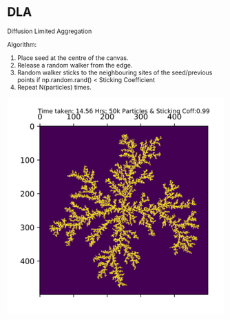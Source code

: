 # DLA
Diffusion Limited Aggregation

Algorithm:
 1. Place seed at the centre of the canvas.
 2. Release a random walker from the edge.
 3. Random walker sticks to the neighbouring sites of the seed/previous points if
    np.random.rand() < Sticking Coefficient
 4. Repeat N(particles) times.
 
![DLA Simulation for 500x500 matrix with 50,000 particles](https://github.com/Crispyjones7387/DLA/blob/master/DLA%20Sim1.png)
